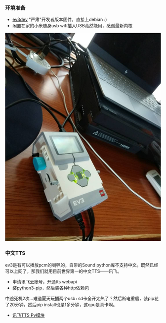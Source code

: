 ### 环境准备

* [ev3dev][1] "严肃"开发者版本固件，直接上debian :)
* 闲置在家的小米随身usb wifi插入USB竟然能用，感谢最新内核

![](/ev3-with-xiaomi-wifi.png)

### 中文TTS
 ev3是有可以播放pcm的喇叭的，自带的Sound python库不支持中文。既然已经可以上网了，那我们就用目前世界第一的中文TTS——讯飞。
 
 * 申请讯飞云账号，开通tts webapi
 * 装python3-pip，然后装各种http依赖包
 
 中途死机2次...难道夏天玩插两个usb+sd卡全开太热了？然后断电重启，装pip花了20分钟，然后pip install也是1多分钟，这cpu是真卡啊。
 
 * [讯飞TTS Py模块](XFOnlineTTS.py)





[1]: https://www.ev3dev.org/
[2]: https://github.com/ev3dev/ev3dev-buildscripts
